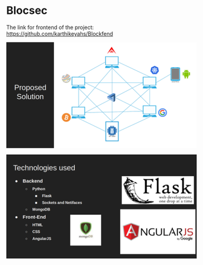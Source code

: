 # Blocsec

The link for frontend of the project: https://github.com/karthikeyahs/Blockfend

![](blocsec_proposed_soln.png)

![](blocsec_technologies_used.png)
